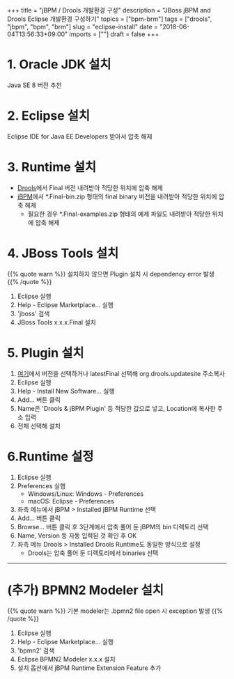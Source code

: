 +++
title = "jBPM / Drools 개발환경 구성"
description = "JBoss jBPM and Drools Eclipse 개발환경 구성하기"
topics = ["bpm-brm"]
tags = ["drools", "jbpm", "bpm", "brm"]
slug = "eclipse-install"
date = "2018-06-04T13:56:33+09:00"
imports = [""]
draft = false
+++

# 1. Oracle JDK 설치

Java SE 8 버전 추천

# 2. Eclipse 설치

Eclipse IDE for Java EE Developers 받아서 압축 해제

# 3. Runtime 설치

* [Drools](https://www.drools.org)에서 Final 버전 내려받아 적당한 위치에 압축 해제
* [jBPM](https://www.jbpm.org/download/download.html)에서 *.Final-bin.zip 형태의 final binary 버전을 내려받아 적당한 위치에 압축 해제
  * 필요한 경우 *.Final-examples.zip 형태의 예제 파일도 내려받아 적당한 위치에 압축 해제

# 4. JBoss Tools 설치

{{% quote warn %}}
설치하지 않으면 Plugin 설치 시 dependency error 발생
{{% /quote %}}

1. Eclipse 실행
2. Help - Eclipse Marketplace... 실행
3. 'jboss' 검색
4. JBoss Tools x.x.x.Final 설치

# 5. Plugin 설치

1. [여기](http://download.jboss.org/drools/release/)에서 버전을 선택하거나 latestFinal 선택해 org.drools.updatesite 주소복사
2. Eclipse 실행
3. Help - Install New Software... 실행
4. Add... 버튼 클릭
5. Name은 'Drools & jBPM Plugin' 등 적당한 값으로 넣고, Location에 복사한 주소 입력
6. 전체 선택해 설치

# 6.Runtime 설정

1. Eclipse 실행
2. Preferences 실행
   * Windows/Linux: Windows - Preferences
   * macOS: Eclipse - Preferences
3. 좌측 메뉴에서 jBPM > Installed jBPM Runtime 선택
4. Add... 버튼 클릭
5. Browse... 버튼 클릭 후 3단계에서 압축 풀어 둔 jBPM의 bin 디렉토리 선택
6. Name, Version 등 자동 입력된 것 확인 후 OK
7. 좌측 메뉴 Drools > Installed Drools Runtime도 동일한 방식으로 설정
   * Drools는 압축 풀어 둔 디렉토리에서 binaries 선택

------

# (추가) BPMN2 Modeler 설치

{{% quote warn %}}
기본 modeler는 .bpmn2 file open 시 exception 발생
{{% /quote %}}

1. Eclipse 실행
2. Help - Eclipse Marketplace... 실행
3. 'bpmn2' 검색
4. Eclipse BPMN2 Modeler x.x.x 설치
5. 설치 옵션에서 jBPM Runtime Extension Feature 추가